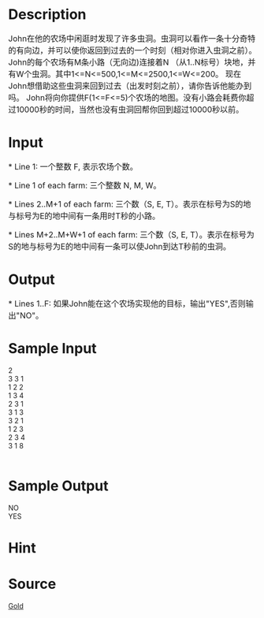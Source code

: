 
# Description

<div class="content"><p><span style="font-size: medium">John在他的农场中闲逛时发现了许多虫洞。虫洞可以看作一条十分奇特的有向边，并可以使你返回到过去的一个时刻（相对你进入虫洞之前）。John的每个农场有M条小路（无向边)连接着N （从1..N标号）块地，并有W个虫洞。其中1&lt;=N&lt;=500,1&lt;=M&lt;=2500,1&lt;=W&lt;=200。 现在John想借助这些虫洞来回到过去（出发时刻之前），请你告诉他能办到吗。 John将向你提供F(1&lt;=F&lt;=5)个农场的地图。没有小路会耗费你超过10000秒的时间，当然也没有虫洞回帮你回到超过10000秒以前。 </span></p></div>

# Input

<div class="content"><p><span style="font-size: medium">* Line 1: 一个整数 F, 表示农场个数。 </span></p>
<p><span style="font-size: medium">* Line 1 of each farm: 三个整数 N, M, W。</span></p>
<p><span style="font-size: medium"> * Lines 2..M+1 of each farm: 三个数（S, E, T）。表示在标号为S的地与标号为E的地中间有一条用时T秒的小路。</span></p>
<p><span style="font-size: medium"> * Lines M+2..M+W+1 of each farm: 三个数（S, E, T）。表示在标号为S的地与标号为E的地中间有一条可以使John到达T秒前的虫洞。</span></p></div>

# Output

<div class="content"><p><span style="font-size: medium">* Lines 1..F: 如果John能在这个农场实现他的目标，输出&#34;YES&#34;,否则输出&#34;NO&#34;。 </span></p></div>

# Sample Input

<div class="content"><span class="sampledata">2<br/>
3 3 1<br/>
1 2 2<br/>
1 3 4<br/>
2 3 1<br/>
3 1 3<br/>
3 2 1<br/>
1 2 3<br/>
2 3 4<br/>
3 1 8<br/>
<br/>
</span></div>

# Sample Output

<div class="content"><span class="sampledata">NO<br/>
YES<br/>
</span></div>

# Hint

<div class="content"><p></p></div>

# Source

<div class="content"><p><a href="problemset.php?search=Gold">Gold</a></p></div>

